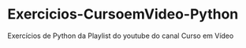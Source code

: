# Exercicios-CursoemVideo-Python
 Exercícios de Python da Playlist do youtube do canal Curso em Vídeo
